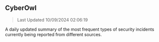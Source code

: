 ## CyberOwl 
> Last Updated 10/09/2024 02:06:19 


A daily updated summary of the most frequent types of security incidents currently being reported from different sources.

